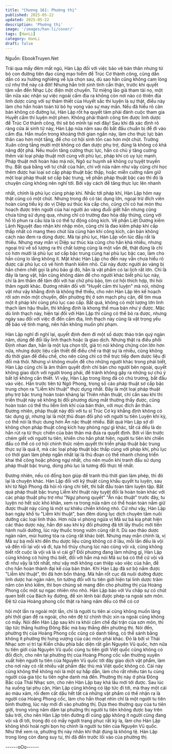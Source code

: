```yaml
---
title: "Chương 161: Phường thị"
published: 2025-05-22
updated: 2025-05-22
description: 'Phường thị'
image: '/images/han-li/cover/'
tags: [HanLi]
category: HanLi
draft: false
---
```


Nguồn: EbookTruyen.Net

Trải qua mấy đêm mất ngủ, Hàn Lập đối với việc bảo vệ bản thân
nhưng từ bỏ con đường tiên đạo cùng mạo hiểm để Trúc Cơ
thành công, cũng dần dần có xu hướng nghiêng về lựa chọn sau,
dù sao hắn cũng không cam lòng cứ như thế này cả đời!
Nhưng hắn trời sinh tính cẩn thận, trước khi quyết tâm vẫn đến
Nhạc Lộc điện một chuyến. Từ miệng lão giả tham tài nọ, một lần
nữa xác nhận sự việc ngoài cấm địa ra không còn nơi nào có
thiên địa linh dược cùng với sự thảm thiết của Huyết sắc thí luyện
là sự thật, điều này làm cho hắn hoàn toàn từ bỏ hy vọng vào sự
may mắn.
Nếu đã hiểu rõ căn bản không có đường lui, Hàn Lập rốt hạ quyết
tâm phải đánh cuộc tham gia Huyết cấm thí luyện một phen.
Không phải thành công tìm được linh dược để Trúc Cơ thành
công, thì sẽ bỏ mình tại nơi đây!
Sau khi đã xác định rõ ràng cửa ải sinh tử này, Hàn Lập nửa năm
sau đó bắt đầu chuẩn bị để đi vào cấm địa. Hắn muốn trong
khoảng thời gian ngắn này, làm cho thực lực bản thân cao hơn
một tầng, để cho cơ hội sinh tồn cao hơn một chút.
Trường Xuân công tầng mười một không có đan dược phụ trợ,
đúng là không có khả năng đột phá. Nếu muốn tăng cường thực
lực, hắn có chủ ý tăng cường thêm vài loại pháp thuật mới cùng
với phù lục, pháp khí có uy lực mạnh.
Pháp thuật mới hoàn hảo mà nói, Ngô sư huynh sẽ không cự
tuyệt truyền thụ. Bất quá bằng với tư chất của hắn, chỉ với nửa
năm như vậy cũng chỉ học thêm được hai loại sơ cấp pháp thuật
bậc thấp, hoặc miễn cưỡng nắm giữ một loại pháp thuật sơ cấp
bậc trung, về phần pháp thuật bậc cao thì đó là chuyện cũng
không nên nghĩ tới. Bởi vậy cách để tăng thực lực lên nhanh

nhất, chính là phù lục cùng pháp khí.
Nhắc tới pháp khí, Hàn Lập hôm nay thật cũng có một chút.
Nhưng trong đó có tác dụng lớn, ngoại trừ đích viên hoàn cùng
tiểu kỳ do vị Diệp sư thúc kia cấp cho, cũng chỉ có hai món thu
hoạch được trên người của hai người áo vàng đuổi giết hắn
nhưng cũng chưa từng sử dụng qua, nhưng chỉ có trường đao
hóa dây thừng, cùng với hồ lô phun ra cầu lửa là có thể tự động
công kích.
Về phần Liệt Dương kiếm Lãnh Nguyệt đao nhận khi nhập môn,
cũng chỉ là đao kiếm pháp khí cấp thấp nhất có mang theo chút
lửa cùng hàn khí công kích, căn bản không cách nào đem ra dùng
được.
Mà tại phù lục, Hàn Lập vốn lúc đầu rất là thiếu. Nhưng may mắn
vị Diệp sư thúc kia cũng cho hắn khá nhiều, nhưng ngoại trừ về
số lượng ra thì chất lượng cũng là một vấn đề, thật đúng là chỉ có
hơn mười lá phù lục sơ cấp bậc trung cùng hai phù lục bậc cao,
làm cho hắn cũng lo lắng không ít.
Mặt khác Hàn Lập cho đến nay vẫn chưa hiểu rõ được cái phù lục
có vẽ hình thanh kiếm nhỏ. Cái này được người áo vàng bị hắn
chém chết gọi là phù bảo gì đó, hẳn là vật phẩm có lai lịch rất lớn.
Chỉ là đây là tang vật, hắn cũng không dám để cho người khác
biết phù lục này, chỉ là âm thầm để tâm đối với hai chữ phù bảo,
tìm cơ hội thích hợp, thì hỏi thăm người khác.
Đương nhiên đối với "Huyết cấm thí luyện" mà nói, những vật như
vậy khẳng đinh là không thể thiếu, cho nên Hàn Lập lên kế hoạch
rời sơn môn một chuyến, đến phường thị ở sơn mạch phụ cận,
để tìm mua một ít pháp khí cùng phù lục cao cấp.
Bất quá, không có một lượng lớn linh thạch làm hậu thuẫn, thì
khẳng định là khong thể mua bán như ý được.
Mặc dù linh thạch này, hiện tại đối với Hàn Lập thì cũng có thể bỏ
ra được, nhưng ngày sau đối với việc đi đến cấm địa, linh thạch
này cũng là vật trọng yếu để bảo vệ tính mạng, nên hắn không
muốn phí phạm.

Hàn Lập nghĩ đi nghĩ lại, quyết định đem đi một số dược thảo trân
quý ngàn năm, dùng để đổi lấy linh thạch hoặc là giao dịch.
Nhưng thật ra điều phối Định nhan đan, hẳn là một lựa chọn tốt,
giá trị nói không chừng còn lớn hơn nữa, nhưng dược liệu cần
thiết để điều chế ra thật sự là nhiều, cũng không đủ thời gian để
điều chế, cho nên cũng chỉ có thể trực tiếp đem dược liệu đi đổi
mà thôi.
Nhưng vì không muốn để cho những người khác trong phái biết,
Hàn Lập cũng chỉ là âm thầm quyết định chỉ bán cho người bên
ngoài, quyết không giao dịch với người trong phái, để tránh không
gây ra những sự chú ý bất lợi không cần thiết.
Vì vậy, Hàn Lập trong lòng đã có chủ trương, bắt đầu vào việc.
Hắn trước tiên từ Ngô Phong, trong số cáo pháp thuật sơ cấp bậc
trung chọn ra "Liễm khí thuật" thực dụng nhất. Đây là một loại
pháp thuật phụ trợ bậc trung hoàn toàn kháng lại Thiên nhãn
thuật, chỉ cần sau khi thi triển thuật này sẽ không bị đối phương
dùng mắt thường thấy được, cũng hoàn toàn có thể thu liễm linh
khí của bản thân, với mục đích ẩn thân.
Đương nhiên, pháp thuật này đối với tu sĩ Trúc Cơ kỳ khẳng định
không có tác dụng gì, nhưng lại là một thủ đoạn đối phó với người
tu tiên Luyện khí kỳ, có thể nói là thực dung hơn Ẩn nặc thuật
nhiều.
Bất quá Hàn Lập sở dĩ không chọn pháp thuật công kích hay
phòng ngự gì khác, tất cả đều là do hắn rút ra từ thực chiến của
bản thân mà đưa ra quyết định.
Bởi vì lần trước chém giết với người tu tiên, khiến cho hắn phát
hiện, người tu tiên khi chiến đấu có thể có cơ hội chính thức niệm
quyết thi triển pháp thuật bậc trung thực sự là quá ít, mà các loại
pháp thuật bậc thấp cùng với pháp khí, phù lục có thời gian làm
phép ngắn nhất lại là thủ đoạn có thể nhanh chóng triển khai thế
công hoặc phòng ngự nhất, cho nên muốn khi tranh đấu sử dụng
pháp thuật bậc trung, dùng phù lục là tương đối thực tế nhất.

Đương nhiên, nếu có đồng bọn giúp để tranh thủ thời gian làm
phép, thì đó lại là chuyện khác.
Hàn Lập đối với kỹ thuật cùng khẩu quyết tu luyện, sau khi từ Ngô
Phong đã hỏi rõ ràng chi tiết, thì bắt đầu toàn tâm luyện tập. Bất
quá pháp thuật bậc trung Liễm khí thuật này tuyệt đối là hoàn
toàn khác với các pháp thuật phụ trợ như "Ngự phong quyết" "Ẩn
nặc thuật" trước đây, tu luyện nó hết sức khó khăn, xem ra trong
nửa năm có thể hoàn toàn nắm giữ được thuật này cũng là một
sự khiêu chiến không nhỏ.
Cứ như vậy, Hàn Lập ban ngày khổ tu "Liễm khí thuật", ban đêm
dùng lục dịch chuyên tâm nuôi dưỡng các loại linh thảo. Hơn nữa
vì phòng ngừa vị Mã sư bá kia phát hiện các thảo dược này, hắn
đợi sau khi kỳ đối phương đã tới lấy thuốc mới tiến hành nuôi
dưỡng, lúc này thuốc trong vườn cũng rất ít. Dù sao thảo dược
ngàn năm, mùi hương tỏa ra cũng rất khác biệt.
Nhưng may mắn chính là, vị Mã sư bá mỗi khi đến thu dược liệu
cũng không có ở lâu, mỗi lần đều là vội vã đến rồi lại vội vã đi, tựa
hồ thủy chung lúc nào cũng vội vã, cũng không biết rốt cuộc là vội
vã là vì cái gì?
Đối phương đang làm những gì, Hàn Lập cũng không có hứng
thú biết, đối với hắn mà nói Mã sư bá có thể cứ vội vã đi như vậy
là tốt nhất, như vậy mới không can thiệp vào việc của hắn, để cho
hắn hoàn thành đại kế của bản thân.
Khi Hàn Lập đã sơ bộ nắm được "Liễm khí thuật", thì đã hơn bốn
tháng.
Mà hắn rốt cục đã nuôi dưỡng được linh dược hai ngàn năm, tin
tưởng đối với tu tiên giới hiện tại linh dược trăm năm còn khó
kiếm, thì bọn chúng sẽ mang đến cho phường thị của Hoàng
Phong cốc một sự ngạc nhiên nho nhỏ.
Hàn Lập báo với Vu chấp sự có chút quen biết của Bách ky
đường, để xin lênh bài được phép ra ngoài sơn môn.
Đệ tử của Hoàng phong cốc thật ra hàng năm đều có thể có cơ

hội một lần ra ngoài một lần, chỉ là người tu tiên ai cũng không
muốn lãng phí thời gian để ra ngoài, cho nên đệ tử chính thức xin
ra ngoài cũng không có mấy.
Nói đến Hàn Lập sau khi ra khỏi cấm chế đại trận của sơn môn,
thì lập tức thẳng hướng Đông Bắc mà bay thẳng đến phường thị.
Nói đến, phường thị của Hoàng Phong cốc cũng có danh tiếng, có
thể sánh bằng không ít phường thị hưng vượng của các môn phái
khác.
Đó là bởi vì Thái Nhạc sơn vị trí tại Kiến châu phía bắc diện rất
gần Nguyên Vũ quốc, hơn nữa tu tiên giới của Nguyên Vũ quốc
cùng tu tiên giới Việt quốc cũng không có đối địch, cho nên tại
phường thị của Hoàng Phong cốc vẫn thường xuyên xuất hiện
người tu tiên của Nguyên Vũ quốc tới đây giao dịch vật phẩm,
làm cho nơi này có rất nhiều vật phẩm đặc thù mà Việt quốc
không có. Cái này cũng không thể không nói là một sự hấp dẫn,
làm cho rất nhiều tán tu cùng người của gia tộc tu tiên nghe danh
mà đến.
Phường thị này ở phía Đông Bắc của Thái Nhạc sơn, cho nên
Hàn Lập bay khá lâu mới tới được.
Sau lúc hạ xuống tại phụ cận, Hàn Lập cũng không có lập tức đi
tới, mà thay một cái áo màu xám, rồi đem cất dấu hết tất cả
những vật phẩm có thể nhận ra là người của Hoàng Phong cốc,
làm cho hắn thoạt nhìn chỉ là một người tu tiên bình thường, lúc
này mới đi vào phường thị.
Dựa theo thường quy của tu tiên giới, trong vòng năm dặm tại
phường thị người tu tiên không được bay trên bầu trời, cho nên
Hàn Lập trên đường đi cũng gặp không ít người cũng đang vội vã
đi tới, trong đó có mấy người trang phục rất kỳ lạ, làm cho Hàn
Lập không khỏi hoài nghi bọn họ chính là người tu tiên của
Nguyên Vũ quốc. Như thế xem ra, phường thị này nhân khí thật
đúng là không tệ.
Hàn Lập trong lòng còn đang suy tư, thì đã đến trước lối vào của
phường thị.

------oOo------

